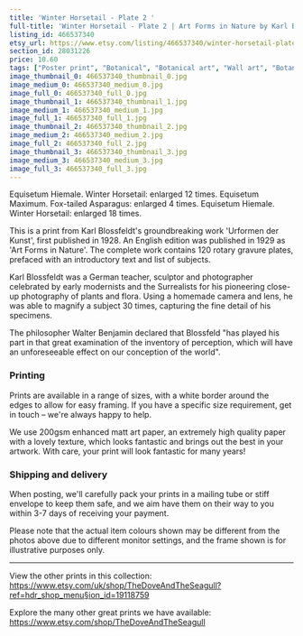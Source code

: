 ```yaml
---
title: 'Winter Horsetail - Plate 2 '
full-title: 'Winter Horsetail - Plate 2 | Art Forms in Nature by Karl Blossfeldt | Botanical print, wall art, room decor, black & white, sepia, vintage'
listing_id: 466537340
etsy_url: https://www.etsy.com/listing/466537340/winter-horsetail-plate-2-art-forms-in?utm_source=site&utm_medium=api&utm_campaign=api
section_id: 28031226
price: 10.60
tags: ["Poster print", "Botanical", "Botanical art", "Wall art", "Botanical poster", "Photograph", "Vintage", "Black and white", "Sepia", "Minimal", "Fern", "High quality print", "Urformen der Kunst"]
image_thumbnail_0: 466537340_thumbnail_0.jpg
image_medium_0: 466537340_medium_0.jpg
image_full_0: 466537340_full_0.jpg
image_thumbnail_1: 466537340_thumbnail_1.jpg
image_medium_1: 466537340_medium_1.jpg
image_full_1: 466537340_full_1.jpg
image_thumbnail_2: 466537340_thumbnail_2.jpg
image_medium_2: 466537340_medium_2.jpg
image_full_2: 466537340_full_2.jpg
image_thumbnail_3: 466537340_thumbnail_3.jpg
image_medium_3: 466537340_medium_3.jpg
image_full_3: 466537340_full_3.jpg
---
```

Equisetum Hiemale. Winter Horsetail: enlarged 12 times.
Equisetum Maximum. Fox-tailed Asparagus: enlarged 4 times.
Equisetum Hiemale. Winter Horsetail: enlarged 18 times.

This is a print from Karl Blossfeldt&#39;s groundbreaking work &#39;Urformen der Kunst&#39;, first published in 1928. An English edition was published in 1929 as &#39;Art Forms in Nature&#39;. The complete work contains 120 rotary gravure plates, prefaced with an introductory text and list of subjects.

Karl Blossfeldt was a German teacher, sculptor and photographer celebrated by early modernists and the Surrealists for his pioneering close-up photography of plants and flora. Using a homemade camera and lens, he was able to magnify a subject 30 times, capturing the fine detail of his specimens.

The philosopher Walter Benjamin declared that Blossfeld &quot;has played his part in that great examination of the inventory of perception, which will have an unforeseeable effect on our conception of the world&quot;. 

### Printing

Prints are available in a range of sizes, with a white border around the edges to allow for easy framing. If you have a specific size requirement, get in touch – we&#39;re always happy to help.

We use 200gsm enhanced matt art paper, an extremely high quality paper with a lovely texture, which looks fantastic and brings out the best in your artwork. With care, your print will look fantastic for many years!

### Shipping and delivery

When posting, we&#39;ll carefully pack your prints in a mailing tube or stiff envelope to keep them safe, and we aim have them on their way to you within 3-7 days of receiving your payment.

Please note that the actual item colours shown may be different from the photos above due to different monitor settings, and the frame shown is for illustrative purposes only.

---

View the other prints in this collection: https://www.etsy.com/uk/shop/TheDoveAndTheSeagull?ref=hdr_shop_menu§ion_id=19118759

Explore the many other great prints we have available: https://www.etsy.com/shop/TheDoveAndTheSeagull
